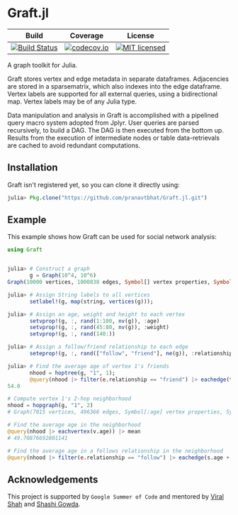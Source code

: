 # Graft.jl

| Build|Coverage| License|
|------|--------|--------|
| [![Build Status](https://travis-ci.org/pranavtbhat/Graft.jl.svg?branch=master)](https://travis-ci.org/pranavtbhat/Graft.jl)| [![codecov.io](http://codecov.io/github/pranavtbhat/Graft.jl/coverage.svg?branch=master)](http://codecov.io/github/pranavtbhat/Graft.jl)| [![MIT licensed](https://img.shields.io/badge/license-MIT-blue.svg)](https://raw.githubusercontent.com/pranavtbhat/Graft.jl/master/LICENSE.md) |

A graph toolkit for Julia.

Graft stores vertex and edge metadata in separate dataframes. Adjacencies are stored in a sparsematrix, which also indexes into the edge dataframe. Vertex labels are supported for all external queries, using a bidirectional map. Vertex labels may be of any Julia type.

Data manipulation and analysis in Graft is accomplished with a pipelined query macro system adopted from Jplyr. User queries are parsed recursively, to build a DAG. The DAG is then executed from the bottom up. Results from the execution of intermediate nodes or table data-retrievals are cached to avoid redundant computations.

## Installation
Graft isn't registered yet, so you can clone it directly using:
```julia
julia> Pkg.clone("https://github.com/pranavtbhat/Graft.jl.git")
```

## Example
This example shows how Graft can be used for social network analysis:

```julia
using Graft


julia> # Construct a graph
       g = Graph(10^4, 10^6)
Graph(10000 vertices, 1000838 edges, Symbol[] vertex properties, Symbol[] edge properties)

julia> # Assign String labels to all vertices
       setlabel!(g, map(string, vertices(g)));

julia> # Assign an age, weight and height to each vertex
       setvprop!(g, :, rand(1:100, nv(g)), :age)
       setvprop!(g, :, rand(45:80, nv(g)), :weight)
       setvprop!(g, :, rand(140:))

julia> # Assign a follow/friend relationship to each edge
       seteprop!(g, :, rand(["follow", "friend"], ne(g)), :relationship)

julia> # Find the average age of vertex 1's friends
       nhood = hoptree(g, "1", 1);
       @query(nhood |> filter(e.relationship == "friend") |> eachedge(t.age)) |> mean
54.0

# Compute vertex 1's 2-hop neighborhood
nhood = hopgraph(g, "1", 2)
# Graph(7015 vertices, 496366 edges, Symbol[:age] vertex properties, Symbol[:relationship] edge properties)

# Find the average age in the neighborhood
@query(nhood |> eachvertex(v.age)) |> mean
# 49.70876692801141

# Find the average age in a follows relationship in the neighborhood
@query(nhood |> filter(e.relationship == "follow") |> eachedge(s.age + t.age)) |> mean
```

## Acknowledgements
This project is supported by `Google Summer of Code` and mentored by [Viral Shah](https://github.com/ViralBShah) and [Shashi Gowda](https://github.com/shashi).
